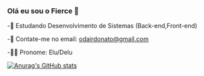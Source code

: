 ### Olá eu sou o Fierce 👋

-📔 Estudando Desenvolvimento de Sistemas (Back-end,Front-end)

-📧 Contate-me no email: odairdonato@gmail.com

-🏳️‍🌈 Pronome: Elu/Delu

[![Anurag's GitHub stats](https://github-readme-stats.vercel.app/api?username=FierceDeGamer&show_icons=true&theme=tokyonight)](https://github.com/anuraghazra/github-readme-stats)

